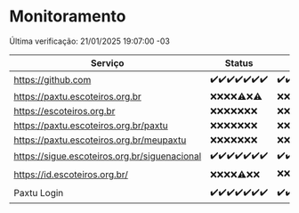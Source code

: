 # Monitoramento

Última verificação: 21/01/2025 19:07:00 -03

|Serviço|Status|Últimas 24h|
|---|---|---|
|https://github.com|<span title="2025-01-14: OK=23">✔️</span><span title="2025-01-15: OK=23">✔️</span><span title="2025-01-16: OK=23">✔️</span><span title="2025-01-17: OK=23">✔️</span><span title="2025-01-18: OK=23">✔️</span><span title="2025-01-19: OK=23">✔️</span><span title="2025-01-20: OK=21">✔️</span>|<span title="20/01/2025 19:07:00 -03 : 200">✔️</span><span title="20/01/2025 20:07:00 -03 : 200">✔️</span><span title="20/01/2025 21:39:00 -03 : 200">✔️</span><span title="20/01/2025 23:07:00 -03 : 200">✔️</span><span title="21/01/2025 00:10:00 -03 : 200">✔️</span><span title="21/01/2025 01:10:00 -03 : 200">✔️</span><span title="21/01/2025 02:08:00 -03 : 200">✔️</span><span title="21/01/2025 03:11:00 -03 : 200">✔️</span><span title="21/01/2025 04:08:00 -03 : 200">✔️</span><span title="21/01/2025 05:11:00 -03 : 200">✔️</span><span title="21/01/2025 06:08:00 -03 : 200">✔️</span><span title="21/01/2025 07:08:00 -03 : 200">✔️</span><span title="21/01/2025 08:06:00 -03 : 200">✔️</span><span title="21/01/2025 09:15:00 -03 : 200">✔️</span><span title="21/01/2025 10:15:00 -03 : 200">✔️</span><span title="21/01/2025 11:08:00 -03 : 200">✔️</span><span title="21/01/2025 12:08:00 -03 : 200">✔️</span><span title="21/01/2025 13:10:00 -03 : 200">✔️</span><span title="21/01/2025 14:07:00 -03 : 200">✔️</span><span title="21/01/2025 15:11:00 -03 : 200">✔️</span><span title="21/01/2025 16:06:00 -03 : 200">✔️</span><span title="21/01/2025 17:09:00 -03 : 200">✔️</span><span title="21/01/2025 18:07:00 -03 : 200">✔️</span><span title="21/01/2025 19:07:00 -03 : 200">✔️</span>|
|https://paxtu.escoteiros.org.br|<span title="2025-01-14: Falhas=23">❌</span><span title="2025-01-15: Falhas=23">❌</span><span title="2025-01-16: Falhas=23">❌</span><span title="2025-01-17: Falhas=23">❌</span><span title="2025-01-18: OK=1, Falhas=22">⚠️</span><span title="2025-01-19: Falhas=23">❌</span><span title="2025-01-20: OK=1, Falhas=20">⚠️</span>|<span title="20/01/2025 19:07:00 -03 : 403">❌</span><span title="20/01/2025 20:07:00 -03 : 403">❌</span><span title="20/01/2025 21:39:00 -03 : 403">❌</span><span title="20/01/2025 23:07:00 -03 : 403">❌</span><span title="21/01/2025 00:10:00 -03 : 403">❌</span><span title="21/01/2025 01:10:00 -03 : 403">❌</span><span title="21/01/2025 02:08:00 -03 : 403">❌</span><span title="21/01/2025 03:11:00 -03 : 403">❌</span><span title="21/01/2025 04:08:00 -03 : 403">❌</span><span title="21/01/2025 05:11:00 -03 : 403">❌</span><span title="21/01/2025 06:08:00 -03 : 403">❌</span><span title="21/01/2025 07:08:00 -03 : 403">❌</span><span title="21/01/2025 08:06:00 -03 : 403">❌</span><span title="21/01/2025 09:15:00 -03 : 403">❌</span><span title="21/01/2025 10:15:00 -03 : 403">❌</span><span title="21/01/2025 11:08:00 -03 : 403">❌</span><span title="21/01/2025 12:08:00 -03 : 403">❌</span><span title="21/01/2025 13:10:00 -03 : 403">❌</span><span title="21/01/2025 14:07:00 -03 : 403">❌</span><span title="21/01/2025 15:11:00 -03 : 403">❌</span><span title="21/01/2025 16:06:00 -03 : 403">❌</span><span title="21/01/2025 17:09:00 -03 : 403">❌</span><span title="21/01/2025 18:07:00 -03 : 403">❌</span><span title="21/01/2025 19:07:00 -03 : 403">❌</span>|
|https://escoteiros.org.br|<span title="2025-01-14: Falhas=23">❌</span><span title="2025-01-15: Falhas=23">❌</span><span title="2025-01-16: Falhas=23">❌</span><span title="2025-01-17: Falhas=23">❌</span><span title="2025-01-18: Falhas=23">❌</span><span title="2025-01-19: Falhas=23">❌</span><span title="2025-01-20: Falhas=21">❌</span>|<span title="20/01/2025 19:07:00 -03 : 403">❌</span><span title="20/01/2025 20:07:00 -03 : 403">❌</span><span title="20/01/2025 21:39:00 -03 : 403">❌</span><span title="20/01/2025 23:07:00 -03 : 403">❌</span><span title="21/01/2025 00:10:00 -03 : 403">❌</span><span title="21/01/2025 01:10:00 -03 : 403">❌</span><span title="21/01/2025 02:08:00 -03 : 403">❌</span><span title="21/01/2025 03:11:00 -03 : 403">❌</span><span title="21/01/2025 04:08:00 -03 : 403">❌</span><span title="21/01/2025 05:11:00 -03 : 403">❌</span><span title="21/01/2025 06:08:00 -03 : 403">❌</span><span title="21/01/2025 07:08:00 -03 : 403">❌</span><span title="21/01/2025 08:06:00 -03 : 403">❌</span><span title="21/01/2025 09:15:00 -03 : 403">❌</span><span title="21/01/2025 10:15:00 -03 : 403">❌</span><span title="21/01/2025 11:08:00 -03 : 403">❌</span><span title="21/01/2025 12:08:00 -03 : 403">❌</span><span title="21/01/2025 13:10:00 -03 : 403">❌</span><span title="21/01/2025 14:07:00 -03 : 403">❌</span><span title="21/01/2025 15:11:00 -03 : 403">❌</span><span title="21/01/2025 16:06:00 -03 : 403">❌</span><span title="21/01/2025 17:09:00 -03 : 403">❌</span><span title="21/01/2025 18:07:00 -03 : 403">❌</span><span title="21/01/2025 19:07:00 -03 : 403">❌</span>|
|https://paxtu.escoteiros.org.br/paxtu|<span title="2025-01-14: Falhas=23">❌</span><span title="2025-01-15: Falhas=23">❌</span><span title="2025-01-16: Falhas=23">❌</span><span title="2025-01-17: Falhas=23">❌</span><span title="2025-01-18: Falhas=23">❌</span><span title="2025-01-19: Falhas=23">❌</span><span title="2025-01-20: Falhas=21">❌</span>|<span title="20/01/2025 19:07:00 -03 : 403">❌</span><span title="20/01/2025 20:07:00 -03 : 403">❌</span><span title="20/01/2025 21:39:00 -03 : 403">❌</span><span title="20/01/2025 23:07:00 -03 : 403">❌</span><span title="21/01/2025 00:10:00 -03 : 403">❌</span><span title="21/01/2025 01:10:00 -03 : 403">❌</span><span title="21/01/2025 02:08:00 -03 : 403">❌</span><span title="21/01/2025 03:11:00 -03 : 403">❌</span><span title="21/01/2025 04:08:00 -03 : 403">❌</span><span title="21/01/2025 05:11:00 -03 : 403">❌</span><span title="21/01/2025 06:08:00 -03 : 403">❌</span><span title="21/01/2025 07:08:00 -03 : 403">❌</span><span title="21/01/2025 08:06:00 -03 : 403">❌</span><span title="21/01/2025 09:15:00 -03 : 403">❌</span><span title="21/01/2025 10:15:00 -03 : 403">❌</span><span title="21/01/2025 11:08:00 -03 : 403">❌</span><span title="21/01/2025 12:08:00 -03 : 403">❌</span><span title="21/01/2025 13:10:00 -03 : 403">❌</span><span title="21/01/2025 14:07:00 -03 : 403">❌</span><span title="21/01/2025 15:11:00 -03 : 403">❌</span><span title="21/01/2025 16:06:00 -03 : 403">❌</span><span title="21/01/2025 17:09:00 -03 : 403">❌</span><span title="21/01/2025 18:07:00 -03 : 403">❌</span><span title="21/01/2025 19:07:00 -03 : 403">❌</span>|
|https://paxtu.escoteiros.org.br/meupaxtu|<span title="2025-01-14: Falhas=23">❌</span><span title="2025-01-15: Falhas=23">❌</span><span title="2025-01-16: Falhas=23">❌</span><span title="2025-01-17: Falhas=23">❌</span><span title="2025-01-18: Falhas=23">❌</span><span title="2025-01-19: Falhas=23">❌</span><span title="2025-01-20: Falhas=21">❌</span>|<span title="20/01/2025 19:07:00 -03 : 403">❌</span><span title="20/01/2025 20:07:00 -03 : 403">❌</span><span title="20/01/2025 21:39:00 -03 : 403">❌</span><span title="20/01/2025 23:07:00 -03 : 403">❌</span><span title="21/01/2025 00:10:00 -03 : 403">❌</span><span title="21/01/2025 01:10:00 -03 : 403">❌</span><span title="21/01/2025 02:08:00 -03 : 403">❌</span><span title="21/01/2025 03:11:00 -03 : 403">❌</span><span title="21/01/2025 04:08:00 -03 : 403">❌</span><span title="21/01/2025 05:11:00 -03 : 403">❌</span><span title="21/01/2025 06:08:00 -03 : 403">❌</span><span title="21/01/2025 07:08:00 -03 : 403">❌</span><span title="21/01/2025 08:06:00 -03 : 403">❌</span><span title="21/01/2025 09:15:00 -03 : 403">❌</span><span title="21/01/2025 10:15:00 -03 : 403">❌</span><span title="21/01/2025 11:08:00 -03 : 403">❌</span><span title="21/01/2025 12:08:00 -03 : 403">❌</span><span title="21/01/2025 13:10:00 -03 : 403">❌</span><span title="21/01/2025 14:07:00 -03 : 403">❌</span><span title="21/01/2025 15:11:00 -03 : 403">❌</span><span title="21/01/2025 16:06:00 -03 : 403">❌</span><span title="21/01/2025 17:09:00 -03 : 403">❌</span><span title="21/01/2025 18:07:00 -03 : 403">❌</span><span title="21/01/2025 19:07:00 -03 : 403">❌</span>|
|https://sigue.escoteiros.org.br/siguenacional|<span title="2025-01-14: OK=23">✔️</span><span title="2025-01-15: OK=23">✔️</span><span title="2025-01-16: OK=23">✔️</span><span title="2025-01-17: OK=23">✔️</span><span title="2025-01-18: OK=23">✔️</span><span title="2025-01-19: OK=23">✔️</span><span title="2025-01-20: OK=21">✔️</span>|<span title="20/01/2025 19:07:00 -03 : 200">✔️</span><span title="20/01/2025 20:07:00 -03 : 200">✔️</span><span title="20/01/2025 21:39:00 -03 : 200">✔️</span><span title="20/01/2025 23:07:00 -03 : 200">✔️</span><span title="21/01/2025 00:10:00 -03 : 200">✔️</span><span title="21/01/2025 01:10:00 -03 : 200">✔️</span><span title="21/01/2025 02:08:00 -03 : 200">✔️</span><span title="21/01/2025 03:11:00 -03 : 200">✔️</span><span title="21/01/2025 04:08:00 -03 : 200">✔️</span><span title="21/01/2025 05:11:00 -03 : 200">✔️</span><span title="21/01/2025 06:08:00 -03 : 200">✔️</span><span title="21/01/2025 07:08:00 -03 : 200">✔️</span><span title="21/01/2025 08:06:00 -03 : 200">✔️</span><span title="21/01/2025 09:15:00 -03 : 200">✔️</span><span title="21/01/2025 10:15:00 -03 : 200">✔️</span><span title="21/01/2025 11:08:00 -03 : 200">✔️</span><span title="21/01/2025 12:08:00 -03 : 200">✔️</span><span title="21/01/2025 13:10:00 -03 : 200">✔️</span><span title="21/01/2025 14:07:00 -03 : 200">✔️</span><span title="21/01/2025 15:11:00 -03 : 200">✔️</span><span title="21/01/2025 16:06:00 -03 : 200">✔️</span><span title="21/01/2025 17:09:00 -03 : 200">✔️</span><span title="21/01/2025 18:07:00 -03 : 200">✔️</span><span title="21/01/2025 19:07:00 -03 : 200">✔️</span>|
|https://id.escoteiros.org.br/|<span title="2025-01-14: Falhas=23">❌</span><span title="2025-01-15: Falhas=23">❌</span><span title="2025-01-16: Falhas=23">❌</span><span title="2025-01-17: Falhas=23">❌</span><span title="2025-01-18: OK=1, Falhas=22">⚠️</span><span title="2025-01-19: Falhas=23">❌</span><span title="2025-01-20: Falhas=21">❌</span>|<span title="20/01/2025 19:07:00 -03 : 403">❌</span><span title="20/01/2025 20:07:00 -03 : 403">❌</span><span title="20/01/2025 21:39:00 -03 : 403">❌</span><span title="20/01/2025 23:07:00 -03 : 403">❌</span><span title="21/01/2025 00:10:00 -03 : 403">❌</span><span title="21/01/2025 01:10:00 -03 : 403">❌</span><span title="21/01/2025 02:08:00 -03 : 403">❌</span><span title="21/01/2025 03:11:00 -03 : 403">❌</span><span title="21/01/2025 04:08:00 -03 : 403">❌</span><span title="21/01/2025 05:11:00 -03 : 403">❌</span><span title="21/01/2025 06:08:00 -03 : 403">❌</span><span title="21/01/2025 07:08:00 -03 : 403">❌</span><span title="21/01/2025 08:06:00 -03 : 200">✔️</span><span title="21/01/2025 09:15:00 -03 : 403">❌</span><span title="21/01/2025 10:15:00 -03 : 403">❌</span><span title="21/01/2025 11:08:00 -03 : 403">❌</span><span title="21/01/2025 12:08:00 -03 : 403">❌</span><span title="21/01/2025 13:10:00 -03 : 403">❌</span><span title="21/01/2025 14:07:00 -03 : 403">❌</span><span title="21/01/2025 15:11:00 -03 : 403">❌</span><span title="21/01/2025 16:06:00 -03 : 403">❌</span><span title="21/01/2025 17:09:00 -03 : 403">❌</span><span title="21/01/2025 18:07:00 -03 : 403">❌</span><span title="21/01/2025 19:07:00 -03 : 403">❌</span>|
|Paxtu Login|<span title="2025-01-14: OK=23">✔️</span><span title="2025-01-15: OK=23">✔️</span><span title="2025-01-16: OK=23">✔️</span><span title="2025-01-17: OK=23">✔️</span><span title="2025-01-18: OK=23">✔️</span><span title="2025-01-19: OK=23">✔️</span><span title="2025-01-20: OK=21">✔️</span>|<span title="20/01/2025 19:07:00 -03 : 200">✔️</span><span title="20/01/2025 20:07:00 -03 : 200">✔️</span><span title="20/01/2025 21:39:00 -03 : 200">✔️</span><span title="20/01/2025 23:07:00 -03 : 200">✔️</span><span title="21/01/2025 00:10:00 -03 : 200">✔️</span><span title="21/01/2025 01:10:00 -03 : 200">✔️</span><span title="21/01/2025 02:08:00 -03 : 200">✔️</span><span title="21/01/2025 03:11:00 -03 : 200">✔️</span><span title="21/01/2025 04:08:00 -03 : 200">✔️</span><span title="21/01/2025 05:11:00 -03 : 200">✔️</span><span title="21/01/2025 06:08:00 -03 : 200">✔️</span><span title="21/01/2025 07:08:00 -03 : 200">✔️</span><span title="21/01/2025 08:06:00 -03 : 200">✔️</span><span title="21/01/2025 09:15:00 -03 : 200">✔️</span><span title="21/01/2025 10:15:00 -03 : 200">✔️</span><span title="21/01/2025 11:08:00 -03 : 200">✔️</span><span title="21/01/2025 12:08:00 -03 : 200">✔️</span><span title="21/01/2025 13:10:00 -03 : 200">✔️</span><span title="21/01/2025 14:07:00 -03 : 200">✔️</span><span title="21/01/2025 15:11:00 -03 : 200">✔️</span><span title="21/01/2025 16:06:00 -03 : 200">✔️</span><span title="21/01/2025 17:09:00 -03 : 200">✔️</span><span title="21/01/2025 18:07:00 -03 : 200">✔️</span><span title="21/01/2025 19:07:00 -03 : 200">✔️</span>|
